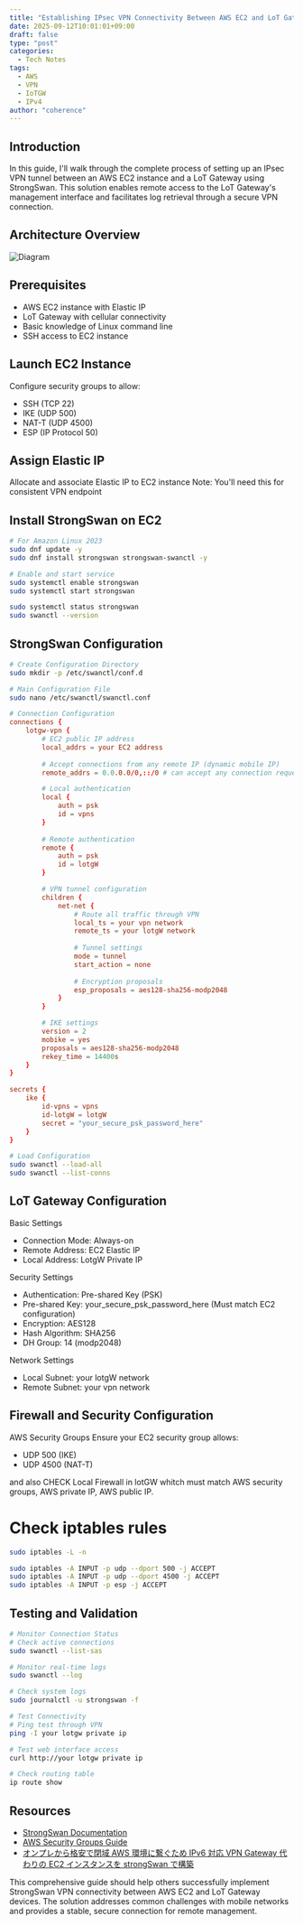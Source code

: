 ```yaml
---
title: "Establishing IPsec VPN Connectivity Between AWS EC2 and LoT Gateway Using StrongSwan"
date: 2025-09-12T10:01:01+09:00
draft: false          
type: "post"
categories:
  - Tech Notes
tags:
  - AWS
  - VPN
  - IoTGW
  - IPv4
author: "coherence"
---
```


## Introduction
In this guide, I'll walk through the complete process of setting up an IPsec VPN tunnel between an AWS EC2 instance and a LoT Gateway using StrongSwan. This solution enables remote access to the LoT Gateway's management interface and facilitates log retrieval through a secure VPN connection.

## Architecture Overview
<img src="/images/diagram.png" alt="Diagram" style="max-width:100%; height:auto;">

## Prerequisites
- AWS EC2 instance with Elastic IP
- LoT Gateway with cellular connectivity
- Basic knowledge of Linux command line
- SSH access to EC2 instance

## Launch EC2 Instance
Configure security groups to allow:
- SSH (TCP 22)
- IKE (UDP 500)
- NAT-T (UDP 4500)
- ESP (IP Protocol 50)

## Assign Elastic IP
Allocate and associate Elastic IP to EC2 instance
Note: You'll need this for consistent VPN endpoint

## Install StrongSwan on EC2
```bash
# For Amazon Linux 2023
sudo dnf update -y
sudo dnf install strongswan strongswan-swanctl -y

# Enable and start service
sudo systemctl enable strongswan
sudo systemctl start strongswan

sudo systemctl status strongswan
sudo swanctl --version
```

## StrongSwan Configuration
```bash
# Create Configuration Directory
sudo mkdir -p /etc/swanctl/conf.d

# Main Configuration File
sudo nano /etc/swanctl/swanctl.conf
```
```conf
# Connection Configuration
connections {
    lotgw-vpn {
        # EC2 public IP address
        local_addrs = your EC2 address
        
        # Accept connections from any remote IP (dynamic mobile IP)
        remote_addrs = 0.0.0.0/0,::/0 # can accept any connection request

        # Local authentication
        local {
            auth = psk
            id = vpns
        }
        
        # Remote authentication
        remote {
            auth = psk
            id = lotgW
        }

        # VPN tunnel configuration
        children {
            net-net {
                # Route all traffic through VPN
                local_ts = your vpn network
                remote_ts = your lotgW network
                
                # Tunnel settings
                mode = tunnel
                start_action = none
                
                # Encryption proposals
                esp_proposals = aes128-sha256-modp2048
            }
        }

        # IKE settings
        version = 2
        mobike = yes
        proposals = aes128-sha256-modp2048
        rekey_time = 14400s
    }
}

secrets {
    ike {
        id-vpns = vpns
        id-lotgW = lotgW
        secret = "your_secure_psk_password_here"
    }
}
```

```bash
# Load Configuration
sudo swanctl --load-all
sudo swanctl --list-conns
```
## LoT Gateway Configuration
Basic Settings
- Connection Mode: Always-on
- Remote Address: EC2 Elastic IP
- Local Address: LotgW Private IP

Security Settings
- Authentication: Pre-shared Key (PSK)
- Pre-shared Key: your_secure_psk_password_here (Must match EC2 configuration)
- Encryption: AES128
- Hash Algorithm: SHA256
- DH Group: 14 (modp2048)

Network Settings
- Local Subnet: your lotgW network
- Remote Subnet: your vpn network

## Firewall and Security Configuration
AWS Security Groups
Ensure your EC2 security group allows:
- UDP 500 (IKE)
- UDP 4500 (NAT-T)

and also CHECK Local Firewall in lotGW whitch must match AWS security groups, AWS private IP, AWS public IP.

# Check iptables rules
```bash
sudo iptables -L -n

sudo iptables -A INPUT -p udp --dport 500 -j ACCEPT
sudo iptables -A INPUT -p udp --dport 4500 -j ACCEPT
sudo iptables -A INPUT -p esp -j ACCEPT
```

## Testing and Validation
```bash
# Monitor Connection Status
# Check active connections
sudo swanctl --list-sas

# Monitor real-time logs
sudo swanctl --log

# Check system logs
sudo journalctl -u strongswan -f

# Test Connectivity
# Ping test through VPN
ping -I your lotgw private ip

# Test web interface access
curl http://your lotgw private ip

# Check routing table
ip route show
```

## Resources
- [StrongSwan Documentation](https://docs.strongswan.org/docs/latest/index.html)
- [AWS Security Groups Guide](https://docs.aws.amazon.com/vpc/latest/userguide/vpc-security-groups.html)
- [オンプレから格安で閉域 AWS 環境に繋ぐため IPv6 対応 VPN Gateway 代わりの EC2 インスタンスを strongSwan で構築](https://qiita.com/takeda_h/items/eec8d43e7dd986fbcf87)

This comprehensive guide should help others successfully implement StrongSwan VPN connectivity between AWS EC2 and LoT Gateway devices. The solution addresses common challenges with mobile networks and provides a stable, secure connection for remote management.

